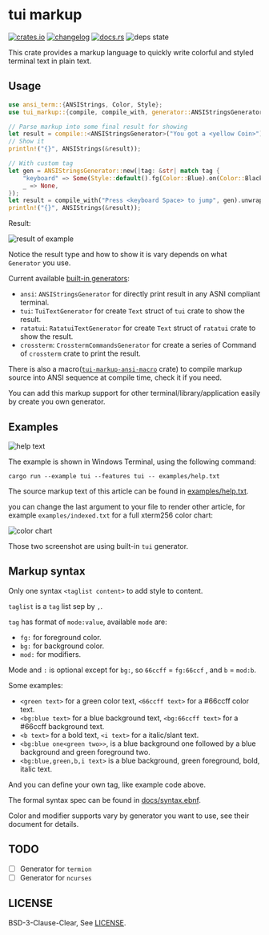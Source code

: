 # tui markup

[![crates.io][badge-crate-version]][crate]
[![changelog][badge-changelog]][changelog]
[![docs.rs][badge-docs-rs]][doc]
![deps state][badge-deps-state]

This crate provides a markup language to quickly write colorful and styled terminal text in plain text.

## Usage

```rust
use ansi_term::{ANSIStrings, Color, Style};
use tui_markup::{compile, compile_with, generator::ANSIStringsGenerator};

// Parse markup into some final result for showing
let result = compile::<ANSIStringsGenerator>("You got a <yellow Coin>").unwrap();
// Show it
println!("{}", ANSIStrings(&result));

// With custom tag
let gen = ANSIStringsGenerator::new(|tag: &str| match tag {
    "keyboard" => Some(Style::default().fg(Color::Blue).on(Color::Black).bold()),
    _ => None,
});
let result = compile_with("Press <keyboard Space> to jump", gen).unwrap();
println!("{}", ANSIStrings(&result));
```

Result:

![result of example][usage-screenshot]

Notice the result type and how to show it is vary depends on what `Generator` you use.

Current available [built-in generators][doc-builtin-gens]:

- `ansi`: `ANSIStringsGenerator` for directly print result in any ASNI compliant terminal.
- `tui`: `TuiTextGenerator` for create `Text` struct of `tui` crate to show the result.
- `ratatui`: `RatatuiTextGenerator` for create `Text` struct of `ratatui` crate to show the result.
- `crossterm`: `CrosstermCommandsGenerator` for create a series of Command of `crossterm` crate to print the result.

There is also a macro([`tui-markup-ansi-macro`] crate) to compile markup source into ANSI sequence at compile time, check it if you need.

You can add this markup support for other terminal/library/application easily by create you own generator.

## Examples

![help text][help-text-screenshot]

The example is shown in Windows Terminal, using the following command:

`cargo run --example tui --features tui -- examples/help.txt`

The source markup text of this article can be found in [examples/help.txt].

you can change the last argument to your file to render other article, for example `examples/indexed.txt` for a full xterm256 color chart:

![color chart][indexed-screenshot]

Those two screenshot are using built-in `tui` generator.

## Markup syntax

Only one syntax `<taglist content>` to add style to content.

`taglist` is a `tag` list sep by `,`.

`tag` has format of `mode:value`, available `mode` are:

- `fg:` for foreground color.
- `bg:` for background color.
- `mod:` for modifiers.

Mode and `:` is optional except for `bg:`, so `66ccff` = `fg:66ccf` , and `b` = `mod:b`.

Some examples:

- `<green text>` for a green color text, `<66ccff text>` for a #66ccff color text.
- `<bg:blue text>` for a blue background text, `<bg:66ccff text>` for a #66ccff background text.
- `<b text>` for a bold text, `<i text>` for a italic/slant text.
- `<bg:blue one<green two>>`, is a blue background one followed by a blue background and green foreground two.
- `<bg:blue,green,b,i text>` is a blue background, green foreground, bold, italic text.

And you can define your own tag, like example code above.

The formal syntax spec can be found in [docs/syntax.ebnf].

Color and modifier supports vary by generator you want to use, see their document for details.

## TODO

- [ ] Generator for `termion`
- [ ] Generator for `ncurses`

## LICENSE

BSD-3-Clause-Clear, See [LICENSE].

[badge-crate-version]: https://img.shields.io/crates/v/tui-markup?style=for-the-badge
[badge-changelog]: https://img.shields.io/badge/-CHANGELOG-brightgreen?style=for-the-badge
[badge-docs-rs]: https://img.shields.io/docsrs/tui-markup?style=for-the-badge
[badge-deps-state]: https://img.shields.io/librariesio/release/cargo/tui-markup?style=for-the-badge

[crate]: https://crates.io/crates/tui-markup
[doc]: https://docs.rs/tui-markup/latest
[changelog]: https://github.com/7sDream/tui-markup/blob/master/CHANGELOG.md

[`tui-markup-ansi-macro`]: https://github.com/7sDream/tui-markup-ansi-macro

[usage-screenshot]: https://rikka.7sdre.am/files/79f88353-e689-49f6-a0fc-e8f9e373445f.png
[help-text-screenshot]: https://rikka.7sdre.am/files/ee68d36d-b1e7-4575-bb13-e37ba7ead044.png
[indexed-screenshot]: https://rikka.7sdre.am/files/788ef47c-2a8a-4667-b9b7-8f2b1b78e083.png
[doc-builtin-gens]: https://docs.rs/tui-markup/latest/tui_markup/index.html#builtin-generators
[examples/help.txt]: https://github.com/7sDream/tui-markup/blob/master/examples/help.txt
[docs/syntax.ebnf]: https://github.com/7sDream/tui-markup/blob/master/docs/syntax.ebnf
[LICENSE]: https://github.com/7sDream/tui-markup/blob/master/LICENSE
